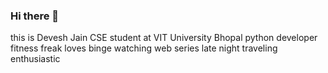 ### Hi there 👋

this is Devesh Jain 
CSE student at VIT University Bhopal 
python developer 
fitness freak 
loves binge watching web series late night 
traveling enthusiastic
